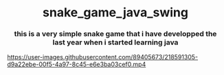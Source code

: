 <h1 align='center'> snake_game_java_swing</h1>
<h3 align='center'> this is a very simple snake game that i have developped the last year when i started learning java</h3>


https://user-images.githubusercontent.com/89405673/218591305-d9a22ebe-00f5-4a97-8c45-e6e3ba03cef0.mp4

